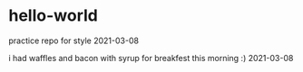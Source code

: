 # hello-world
practice repo for style 2021-03-08



i had waffles and bacon with syrup for breakfest this morning :) 2021-03-08

